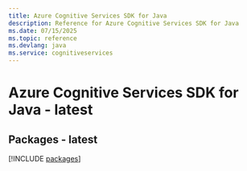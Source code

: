 ```yaml
---
title: Azure Cognitive Services SDK for Java
description: Reference for Azure Cognitive Services SDK for Java
ms.date: 07/15/2025
ms.topic: reference
ms.devlang: java
ms.service: cognitiveservices
---
```

# Azure Cognitive Services SDK for Java - latest
## Packages - latest
[!INCLUDE [packages](cognitive-services-index.md)]